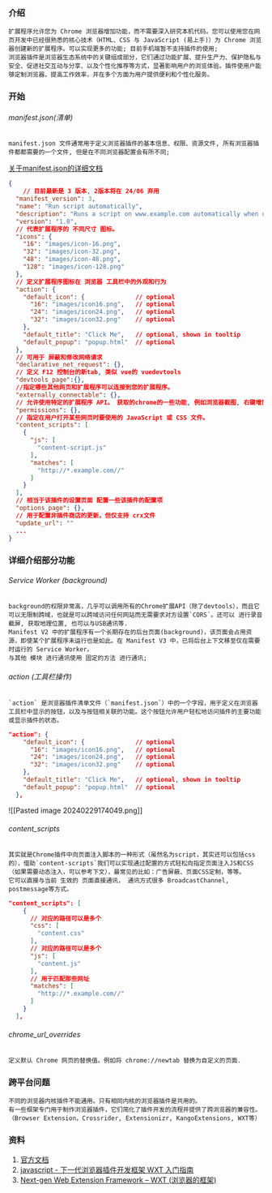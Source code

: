### 介绍
	扩展程序允许您为 Chrome 浏览器增加功能，而不需要深入研究本机代码。您可以使用您在网页开发中已经很熟悉的核心技术（HTML、CSS 与 JavaScript (易上手)）为 Chrome 浏览器创建新的扩展程序。可以实现更多的功能; 目前手机端暂不支持插件的使用;
	浏览器插件是浏览器生态系统中的关键组成部分，它们通过功能扩展、提升生产力、保护隐私与安全、促进社交互动与分享、以及个性化推荐等方式，显著影响用户的浏览体验。插件使用户能够定制浏览器，提高工作效率，并在多个方面为用户提供便利和个性化服务。
### 开始
###### manifest.json(清单)
	manifest.json 文件通常用于定义浏览器插件的基本信息、权限、资源文件, 所有浏览器插件都都需要的一个文件, 但是在不同浏览器配置会有所不同;
[关于manifest.json的详细文档](https://developer.chrome.com/docs/extensions/reference/manifest?hl=zh-cn#popup-with-permissions)
```json
{
	// 目前最新是 3 版本, 2版本将在 24/06 弃用
  "manifest_version": 3,
  "name": "Run script automatically",
  "description": "Runs a script on www.example.com automatically when user installs the extension",
  "version": "1.0",
  // 代表扩展程序的 不同尺寸 图标。
  "icons": {
    "16": "images/icon-16.png",
    "32": "images/icon-32.png",
    "48": "images/icon-48.png",
    "128": "images/icon-128.png"
  },
  // 定义扩展程序图标在 浏览器 工具栏中的外观和行为
  "action": {
    "default_icon": {              // optional
      "16": "images/icon16.png",   // optional
      "24": "images/icon24.png",   // optional
      "32": "images/icon32.png"    // optional
    },
    "default_title": "Click Me",   // optional, shown in tooltip
    "default_popup": "popup.html"  // optional
  },
  // 可用于 屏蔽和修改网络请求
  "declarative_net_request": {},
  // 定义 F12 控制台的新tab, 类似 vue的 vuedevtools
  "devtools_page":{},
  //指定哪些其他网页和扩展程序可以连接到您的扩展程序。
  "externally_connectable": {},
  // 允许使用特定的扩展程序 API。 获取的chrome的一些功能, 例如浏览器截图, 右键增加内容,书签等功能;
  "permissions": {},
  // 指定在用户打开某些网页时要使用的 JavaScript 或 CSS 文件。
  "content_scripts": [
    {
      "js": [
        "content-script.js"
      ],
      "matches": [
        "http://*.example.com//"
      ]
    }
  ],
  // 相当于该插件的设置页面 配置一些该插件的配置项
  "options_page": {},
  // 用于配置非插件商店的更新，但仅支持 crx文件
  "update_url": ""
  ...
}
```

### 详细介绍部分功能
###### Service Worker (background)
	background的权限非常高，几乎可以调用所有的Chrome扩展API（除了devtools），而且它可以无限制跨域，也就是可以跨域访问任何网站而无需要求对方设置`CORS`。还可以 进行录音截屏, 获取地理位置, 也可以与USB通讯等.
	Manifest V2 中的扩展程序有一个长期存在的后台页面(background)，该页面会占用资源，即使某个扩展程序未运行也是如此。在 Manifest V3 中，已将后台上下文移至仅在需要时运行的 Service Worker。
	与其他 模块 进行通讯使用 固定的方法 进行通讯;
###### action (工具栏操作)
	`action` 是浏览器插件清单文件（`manifest.json`）中的一个字段，用于定义在浏览器工具栏中显示的按钮，以及与按钮相关联的功能。这个按钮允许用户轻松地访问插件的主要功能或显示插件的状态。
```json
"action": {
    "default_icon": {              // optional
      "16": "images/icon16.png",   // optional
      "24": "images/icon24.png",   // optional
      "32": "images/icon32.png"    // optional
    },
    "default_title": "Click Me",   // optional, shown in tooltip
    "default_popup": "popup.html"  // optional
  },
```

![[Pasted image 20240229174049.png]]
###### content_scripts
	其实就是Chrome插件中向页面注入脚本的一种形式（虽然名为script，其实还可以包括css的），借助`content-scripts`我们可以实现通过配置的方式轻松向指定页面注入JS和CSS（如果需要动态注入，可以参考下文），最常见的比如：广告屏蔽、页面CSS定制，等等。
	它可以直接与当前 生效的 页面直接通讯， 通讯方式很多 BroadcastChannel, postmessage等方式。
```json
"content_scripts": [
    {
	  // 对应的路径可以是多个
      "css": [
        "content.css"
      ],
	  // 对应的路径可以是多个
      "js": [
        "content.js"
      ],
      // 用于匹配那些网址
      "matches": [
        "http://*.example.com//"
      ]
    }
  ],
```
###### chrome_url_overrides
	定义默认 Chrome 网页的替换值。例如将 chrome://newtab 替换为自定义的页面.
### 跨平台问题
	不同的浏览器内核插件不能通用。只有相同内核的浏览器插件是共用的。
	有一些框架专门用于制作浏览器插件，它们简化了插件开发的流程并提供了跨浏览器的兼容性。（Browser Extension，Crossrider, Extensionizr, KangoExtensions, WXT等）
### 资料
1. [官方文档](https://developer.chrome.com/docs/extensions)
2. [javascript - 下一代浏览器插件开发框架 WXT 入门指南](https://segmentfault.com/a/1190000044605548)
3. [Next-gen Web Extension Framework – WXT (浏览器的框架)](https://wxt.dev/)